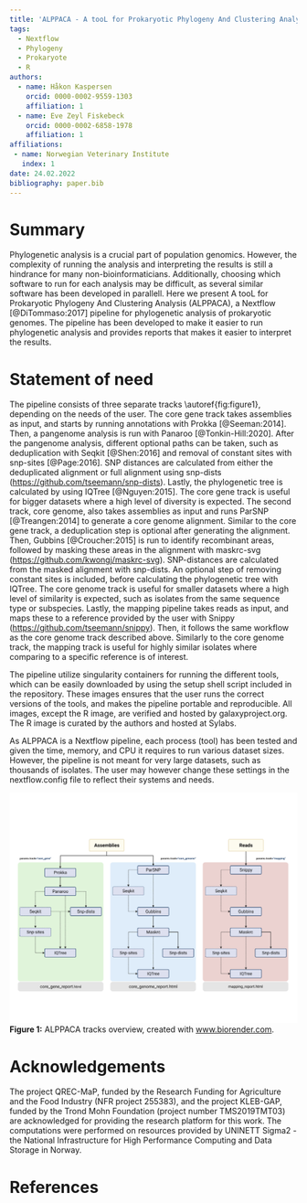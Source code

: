 ```yaml
---
title: 'ALPPACA - A tooL for Prokaryotic Phylogeny And Clustering Analysis'
tags:
  - Nextflow
  - Phylogeny
  - Prokaryote
  - R
authors:
  - name: Håkon Kaspersen
    orcid: 0000-0002-9559-1303
    affiliation: 1
  - name: Eve Zeyl Fiskebeck
    orcid: 0000-0002-6858-1978
    affiliation: 1
affiliations:
 - name: Norwegian Veterinary Institute
   index: 1
date: 24.02.2022
bibliography: paper.bib
---
```


# Summary
Phylogenetic analysis is a crucial part of population genomics. However, the complexity of running the analysis and interpreting the results is still a hindrance for many non-bioinformaticians. Additionally, choosing which software to run for each analysis may be difficult, as several similar software has been developed in parallell. Here we present A tooL for Prokaryotic Phylogeny And Clustering Analysis (ALPPACA), a Nextflow [@DiTommaso:2017] pipeline for phylogenetic analysis of prokaryotic genomes. The pipeline has been developed to make it easier to run phylogenetic analysis and provides reports that makes it easier to interpret the results. 

# Statement of need
The pipeline consists of three separate tracks \autoref{fig:figure1}, depending on the needs of the user. The core gene track takes assemblies as input, and starts by running annotations with Prokka [@Seeman:2014]. Then, a pangenome analysis is run with Panaroo [@Tonkin-Hill:2020]. After the pangenome analysis, different optional paths can be taken, such as deduplication with Seqkit [@Shen:2016] and removal of constant sites with snp-sites [@Page:2016]. SNP distances are calculated from either the deduplicated alignment or full alignment using snp-dists (https://github.com/tseemann/snp-dists). Lastly, the phylogenetic tree is calculated by using IQTree [@Nguyen:2015]. The core gene track is useful for bigger datasets where a high level of diversity is expected. The second track, core genome, also takes assemblies as input and runs ParSNP [@Treangen:2014] to generate a core genome alignment. Similar to the core gene track, a deduplication step is optional after generating the alignment. Then, Gubbins [@Croucher:2015] is run to identify recombinant areas, followed by masking these areas in the alignment with maskrc-svg (https://github.com/kwongj/maskrc-svg). SNP-distances are calculated from the masked alignment with snp-dists. An optional step of removing constant sites is included, before calculating the phylogenetic tree with IQTree. The core genome track is useful for smaller datasets where a high level of similarity is expected, such as isolates from the same sequence type or subspecies. Lastly, the mapping pipeline takes reads as input, and maps these to a reference provided by the user with Snippy (https://github.com/tseemann/snippy). Then, it follows the same workflow as the core genome track described above. Similarly to the core genome track, the mapping track is useful for highly similar isolates where comparing to a specific reference is of interest.

The pipeline utilize singularity containers for running the different tools, which can be easily downloaded by using the setup shell script included in the repository. These images ensures that the user runs the correct versions of the tools, and makes the pipeline portable and reproducible. All images, except the R image, are verified and hosted by galaxyproject.org. The R image is curated by the authors and hosted at Sylabs. 

As ALPPACA is a Nextflow pipeline, each process (tool) has been tested and given the time, memory, and CPU it requires to run various dataset sizes. However, the pipeline is not meant for very large datasets, such as thousands of isolates. The user may however change these settings in the nextflow.config file to reflect their systems and needs. 

![Figure 1.\label{fig:figure1}](https://github.com/NorwegianVeterinaryInstitute/ALPPACA/blob/joss_paper/pipeline.png)
**Figure 1:** ALPPACA tracks overview, created with www.biorender.com.

# Acknowledgements
The project QREC-MaP, funded by the Research Funding for Agriculture and the Food Industry (NFR project 255383), and the project KLEB-GAP, funded by the Trond Mohn Foundation (project number TMS2019TMT03) are acknowledged for providing the research platform for this work. The computations were performed on resources provided by UNINETT Sigma2 - the National Infrastructure for High Performance Computing and Data Storage in Norway.

# References


